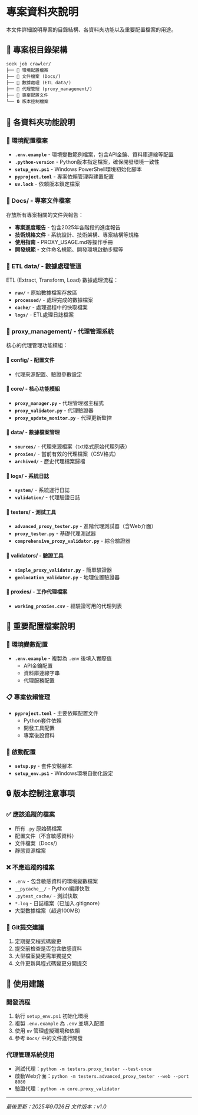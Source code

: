 # 專案資料夾說明

本文件詳細說明專案的目錄結構、各資料夾功能以及重要配置檔案的用途。

## 📁 專案根目錄架構

```
seek job crawler/
├── 📄 環境配置檔案
├── 📁 文件檔案 (Docs/)
├── 📁 數據處理 (ETL data/)
├── 📁 代理管理 (proxy_management/)
├── 📄 專案配置文件
└── 🔒 版本控制檔案
```

## 📂 各資料夾功能說明

### 🔧 環境配置檔案

- **`.env.example`** - 環境變數範例檔案，包含API金鑰、資料庫連線等配置
- **`.python-version`** - Python版本指定檔案，確保開發環境一致性
- **`setup_env.ps1`** - Windows PowerShell環境初始化腳本
- **`pyproject.toml`** - 專案依賴管理與建置配置
- **`uv.lock`** - 依賴版本鎖定檔案

### 📁 Docs/ - 專案文件檔案

存放所有專案相關的文件與報告：

- **專案進度報告** - 包含2025年各階段的進度報告
- **技術規格文件** - 系統設計、技術架構、專案結構等規格
- **使用指南** - PROXY_USAGE.md等操作手冊
- **開發規範** - 文件命名規範、開發環境啟動步驟等

### 📁 ETL data/ - 數據處理管道

ETL (Extract, Transform, Load) 數據處理流程：

- **`raw/`** - 原始數據檔案存放區
- **`processed/`** - 處理完成的數據檔案
- **`cache/`** - 處理過程中的快取檔案
- **`logs/`** - ETL處理日誌檔案

### 📁 proxy_management/ - 代理管理系統

核心的代理管理功能模組：

#### 📁 config/ - 配置文件

- 代理來源配置、驗證參數設定

#### 📁 core/ - 核心功能模組

- **`proxy_manager.py`** - 代理管理器主程式
- **`proxy_validator.py`** - 代理驗證器
- **`proxy_update_monitor.py`** - 代理更新監控

#### 📁 data/ - 數據檔案管理

- **`sources/`** - 代理來源檔案（txt格式原始代理列表）
- **`proxies/`** - 當前有效的代理檔案（CSV格式）
- **`archived/`** - 歷史代理檔案歸檔

#### 📁 logs/ - 系統日誌

- **`system/`** - 系統運行日誌
- **`validation/`** - 代理驗證日誌

#### 📁 testers/ - 測試工具

- **`advanced_proxy_tester.py`** - 進階代理測試器（含Web介面）
- **`proxy_tester.py`** - 基礎代理測試器
- **`comprehensive_proxy_validator.py`** - 綜合驗證器

#### 📁 validators/ - 驗證工具

- **`simple_proxy_validator.py`** - 簡單驗證器
- **`geolocation_validator.py`** - 地理位置驗證器

#### 📁 proxies/ - 工作代理檔案

- **`working_proxies.csv`** - 經驗證可用的代理列表

## 📄 重要配置檔案說明

### 🔑 環境變數配置

- **`.env.example`** - 複製為 `.env` 後填入實際值
  - API金鑰配置
  - 資料庫連線字串
  - 代理服務配置

### 📋 專案依賴管理

- **`pyproject.toml`** - 主要依賴配置文件
  - Python套件依賴
  - 開發工具配置
  - 專案後設資料

### 🚀 啟動配置

- **`setup.py`** - 套件安裝腳本
- **`setup_env.ps1`** - Windows環境自動化設定

## 🔒 版本控制注意事項

### ✅ 應該追蹤的檔案

- 所有 `.py` 原始碼檔案
- 配置文件（不含敏感資料）
- 文件檔案（Docs/）
- 靜態資源檔案

### ❌ 不應追蹤的檔案

- `.env` - 包含敏感資料的環境變數檔案
- `__pycache__/` - Python編譯快取
- `.pytest_cache/` - 測試快取
- `*.log` - 日誌檔案（已加入.gitignore）
- 大型數據檔案（超過100MB）

### 📝 Git提交建議

1. 定期提交程式碼變更
2. 提交前檢查是否包含敏感資料
3. 大型檔案變更需單獨提交
4. 文件更新與程式碼變更分開提交

## 🎯 使用建議

### 開發流程

1. 執行 `setup_env.ps1` 初始化環境
2. 複製 `.env.example` 為 `.env` 並填入配置
3. 使用 `uv` 管理虛擬環境和依賴
4. 參考 `Docs/` 中的文件進行開發

### 代理管理系統使用

- 測試代理：`python -m testers.proxy_tester --test-once`
- 啟動Web介面：`python -m testers.advanced_proxy_tester --web --port 8080`
- 驗證代理：`python -m core.proxy_validator`

---

*最後更新：2025年9月26日*
*文件版本：v1.0*
